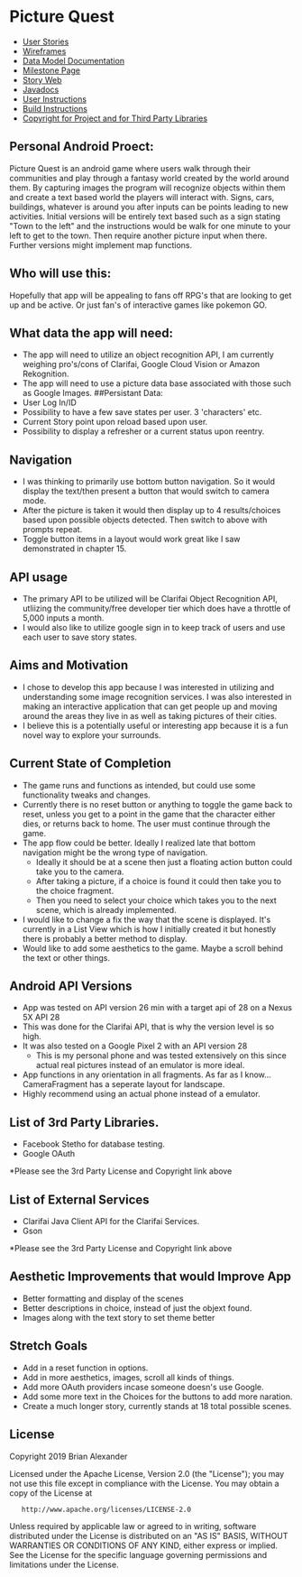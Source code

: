 # Picture Quest

* [User Stories](docs/user-stories.md)
* [Wireframes](docs/wireframes.md)
* [Data Model Documentation](docs/entitymodel.md)
* [Milestone Page](docs/milestone.md)
* [Story Web](docs/storyweb.md)
* [Javadocs](docs/api/overview-summary.html)
* [User Instructions](docs/userinstructions.md)
* [Build Instructions](docs/buildinstructions.md)
* [Copyright for Project and for Third Party Libraries](docs/license.md)

## Personal Android Proect:
Picture Quest is an android game where users walk through their communities and play through a fantasy world created by the world around them. By capturing images the program will recognize objects within them and create a text based world the players will interact with. Signs, cars, buildings, whatever is around you after inputs can be points leading to new activities. Initial versions will be entirely text based such as a sign stating "Town to the left" and the instructions would be walk for one minute to your left to get to the town. Then require another picture input when there. Further versions might implement map functions.

## Who will use this:
Hopefully that app will be appealing to fans off RPG's that are looking to get up and be active. Or just fan's of interactive games like pokemon GO.

## What data the app will need:
* The app will need to utilize an object recognition API, I am currently weighing pro's/cons of Clarifai, Google Cloud Vision or Amazon Rekognition.
* The app will need to use a picture data base associated with those such as Google Images.
##Persistant Data:
* User Log In/ID
* Possibility to have a few save states per user. 3 'characters' etc.
* Current Story point upon reload based upon user.
* Possibility to display a refresher or a current status upon reentry.
## Navigation
* I was thinking to primarily use bottom button navigation. So it would display the text/then present a button that would switch to camera mode.
* After the picture is taken it would then display up to 4 results/choices based upon possible objects detected. Then switch to above with prompts repeat.
* Toggle button items in a layout would work great like I saw demonstrated in chapter 15.

## API usage
* The primary API to be utilized will be Clarifai Object Recognition API, utliizing the community/free developer tier which does have a throttle of 5,000 inputs a month. 
* I would also like to utilize google sign in to keep track of users and use each user to save story states. 

## Aims and Motivation 
* I chose to develop this app because I was interested in utilizing and understanding some image recognition services. I was also interested in making an interactive application that can get people up and moving around the areas they live in as well as taking pictures of their cities.
* I believe this is a potentially useful or interesting app because it is a fun novel way to explore your surrounds.

## Current State of Completion
* The game runs and functions as intended, but could use some functionality tweaks and changes. 
* Currently there is no reset button or anything to toggle the game back to reset, unless you get to a point in the game that the character either dies, or returns back to home. The user must continue through the game. 
* The app flow could be better. Ideally I realized late that bottom navigation might be the wrong type of navigation. 
   * Ideally it should be at a scene then just a floating action button could take you to the camera. 
   * After taking a picture, if a choice is found it could then take you to the choice fragment. 
   * Then you need to select your choice which takes you to the next scene, which is already implemented. 
* I would like to change a fix the way that the scene is displayed. It's currently in a List View which is how I initially created it but honestly there is probably a better method to display. 
* Would like to add some aesthetics to the game. Maybe a scroll behind the text or other things. 

## Android API Versions
* App was tested on API version 26 min with a target api of 28 on a Nexus 5X API 28
* This was done for the Clarifai API, that is why the version level is so high. 
* It was also tested on a Google Pixel 2 with an API version 28 
  * This is my personal phone and was tested extensively on this since actual real pictures instead of an emulator is more ideal.
* App functions in any orientation in all fragments. As far as I know... CameraFragment has a seperate layout for landscape.
* Highly recommend using an actual phone instead of a emulator. 

## List of 3rd Party Libraries. 
* Facebook Stetho for database testing.
* Google OAuth

*Please see the 3rd Party License and Copyright link above

## List of External Services
* Clarifai Java Client API for the Clarifai Services. 
* Gson 

*Please see the 3rd Party License and Copyright link above

## Aesthetic Improvements that would Improve App
* Better formatting and display of the scenes 
* Better descriptions in choice, instead of just the objext found. 
* Images along with the text story to set theme better

## Stretch Goals
* Add in a reset function in options. 
* Add in more aesthetics, images, scroll all kinds of things. 
* Add more OAuth providers incase someone doesn's use Google. 
* Add some more text in the Choices for the buttons to add more naration. 
* Create a much longer story, currently stands at 18 total possible scenes. 

## License
 Copyright 2019 Brian Alexander 

   Licensed under the Apache License, Version 2.0 (the "License");
   you may not use this file except in compliance with the License.
   You may obtain a copy of the License at

       http://www.apache.org/licenses/LICENSE-2.0

   Unless required by applicable law or agreed to in writing, software
   distributed under the License is distributed on an "AS IS" BASIS,
   WITHOUT WARRANTIES OR CONDITIONS OF ANY KIND, either express or implied.
   See the License for the specific language governing permissions and
   limitations under the License.
